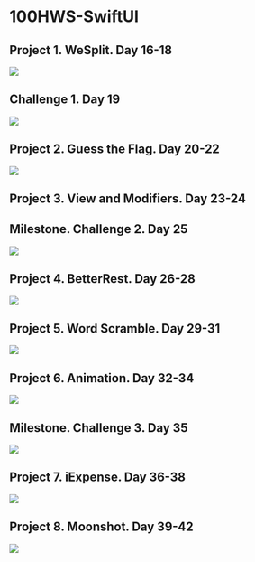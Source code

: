 # 100HWS-SwiftUI

## Project 1. WeSplit. Day 16-18
![](WeSplit/images/proj1.gif)

## Challenge 1. Day 19
![](Challenge%201/images/challange1.gif)

## Project 2. Guess the Flag. Day 20-22
![](GuessTheFlag/images/proj2.gif)

## Project 3. View and Modifiers. Day 23-24

## Milestone. Challenge 2. Day 25
![](Challange%202/images/chal2.gif)

## Project 4. BetterRest. Day 26-28
![](BetterRest/images/proj4.gif)

## Project 5. Word Scramble. Day 29-31
![](WordScramble/images/proj5.gif)

## Project 6. Animation. Day 32-34
![](Animations/images/proj6.gif)

## Milestone. Challenge 3. Day 35
![](Challange%203/images/challange3.gif)

## Project 7. iExpense. Day 36-38
![](IExpense/images/proj7.gif)

## Project 8. Moonshot. Day 39-42
![](Moonshot/images/proj8.gif)
